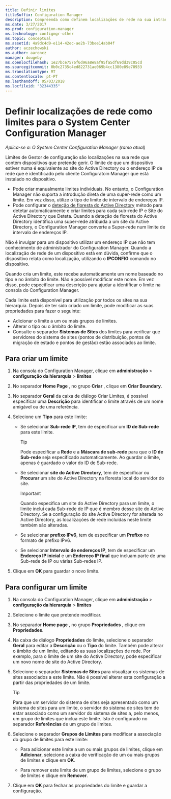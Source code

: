 ```yaml
---
title: Definir limites
titleSuffix: Configuration Manager
description: Compreenda como definem localizações de rede na sua intranet que pode conter dispositivos que pretende gerir.
ms.date: 3/27/2017
ms.prod: configuration-manager
ms.technology: configmgr-other
ms.topic: conceptual
ms.assetid: 4a9dc4d9-e114-42ec-ae2b-73bee14ab04f
author: aczechowski
ms.author: aaroncz
manager: dougeby
ms.openlocfilehash: 1e27bce7576f6d96a8e8af95fa5df69dd39c05cd
ms.sourcegitcommit: 0b0c2735c4ed822731ae069b4cc1380e89e78933
ms.translationtype: MT
ms.contentlocale: pt-PT
ms.lasthandoff: 05/03/2018
ms.locfileid: "32344335"
---
```

# <a name="define-network-locations-as-boundaries-for-system-center-configuration-manager"></a>Definir localizações de rede como limites para o System Center Configuration Manager

*Aplica-se a: O System Center Configuration Manager (ramo atual)*

Limites de Gestor de configuração são localizações na sua rede que contém dispositivos que pretende gerir. O limite de que um dispositivo estiver numa é equivalente ao site do Active Directory ou o endereço IP de rede que é identificado pelo cliente Configuratoin Manager que está instalado no dispositivo.
 - Pode criar manualmente limites individuais. No entanto, o Configuration Manager não suporta a introdução direta de uma super-rede como um limite. Em vez disso, utilize o tipo de limite de intervalo de endereços IP.
 - Pode configurar o [deteção de floresta do Active Directory](../../../../core/servers/deploy/configure/about-discovery-methods.md#bkmk_aboutForest) método para detetar automaticamente e criar limites para cada sub-rede IP e Site do Active Directory que Deteta. Quando a deteção de floresta do Active Directory identifica uma super-rede atribuída a um site do Active Directory, o Configuration Manager converte a Super-rede num limite de intervalo de endereços IP.  

Não é invulgar para um dispositivo utilizar um endereço IP que não tem conhecimento de administrador do Configuration Manager. Quando a localização de rede de um dispositivo está em dúvida, confirme que o dispositivo relata como localização, utilizando o **IPCONFIG** comando no dispositivo.  

Quando cria um limite, este recebe automaticamente um nome baseado no tipo e no âmbito do limite. Não é possível modificar este nome. Em vez disso, pode especificar uma descrição para ajudar a identificar o limite na consola do Configuration Manager.  

Cada limite está disponível para utilização por todos os sites na sua hierarquia. Depois de ter sido criado um limite, pode modificar as suas propriedades para fazer o seguinte:  
-   Adicionar o limite a um ou mais grupos de limites.  
-   Alterar o tipo ou o âmbito do limite.  
-   Consulte o separador **Sistemas de Sites** dos limites para verificar que servidores do sistema de sites (pontos de distribuição, pontos de migração de estado e pontos de gestão) estão associados ao limite.  

## <a name="to-create-a-boundary"></a>Para criar um limite  

1.  Na consola do Configuration Manager, clique em **administração** > **configuração da hierarquia** > **limites**  

2.  No separador **Home Page** , no grupo **Criar** , clique em **Criar Boundary**.  

3.  No separador **Geral** da caixa de diálogo Criar Limites, é possível especificar uma **Descrição** para identificar o limite através de um nome amigável ou de uma referência.  

4.  Selecione um **Tipo** para este limite:  

    -   Se selecionar **Sub-rede IP**, tem de especificar um **ID de Sub-rede** para este limite.  
        > [!TIP]  
        >  Pode especificar a **Rede** e a **Máscara de sub-rede** para que o **ID de Sub-rede** seja especificado automaticamente. Ao guardar o limite, apenas é guardado o valor do ID de Sub-rede.  

    -   Se selecionar **site do Active Directory**, tem de especificar ou **Procurar** um site do Active Directory na floresta local do servidor do site.  

        > [!IMPORTANT]  
        >  Quando especifica um site do Active Directory para um limite, o limite inclui cada Sub-rede de IP que é membro desse site do Active Directory. Se a configuração do site Active Directory for alterada no Active Directory, as localizações de rede incluídas neste limite também são alteradas.  

    -   Se selecionar **prefixo IPv6**, tem de especificar um **Prefixo** no formato de prefixo IPv6.  

    -   Se selecionar **Intervalo de endereços IP**, tem de especificar um **Endereço IP inicial** e um **Endereço IP final** que incluam parte de uma Sub-rede de IP ou várias Sub-redes IP.    

5.  Clique em **OK** para guardar o novo limite.  

## <a name="to-configure-a-boundary"></a>Para configurar um limite  

1.  Na consola do Configuration Manager, clique em **administração** > **configuração da hierarquia** > **limites**  

2.  Selecione o limite que pretende modificar.  

3.  No separador **Home page** , no grupo **Propriedades** , clique em **Propriedades**.  

4.  Na caixa de diálogo **Propriedades** do limite, selecione o separador **Geral** para editar a **Descrição** ou o **Tipo** do limite. Também pode alterar o âmbito de um limite, editando as suas localizações de rede. Por exemplo, para o limite de um site do Active Directory, pode especificar um novo nome de site do Active Directory.  

5.  Selecione o separador **Sistemas de Sites** para visualizar os sistemas de sites associados a este limite. Não é possível alterar esta configuração a partir das propriedades de um limite.  

    > [!TIP]  
    >  Para que um servidor do sistema de sites seja apresentado como um sistema de sites para um limite, o servidor do sistema de sites tem de estar associado como um servidor do sistema de sites a, pelo menos, um grupo de limites que inclua este limite. Isto é configurado no separador **Referências** de um grupo de limites.  

6.  Selecione o separador **Grupos de Limites** para modificar a associação do grupo de limites para este limite:  

    -   Para adicionar este limite a um ou mais grupos de limites, clique em **Adicionar**, selecione a caixa de verificação de um ou mais grupos de limites e clique em **OK**.  

    -   Para remover este limite de um grupo de limites, selecione o grupo de limites e clique em **Remover**.  

7.  Clique em **OK** para fechar as propriedades do limite e guardar a configuração.  
